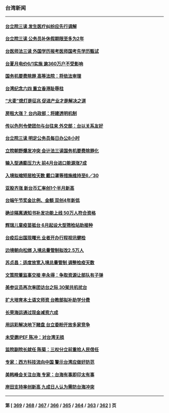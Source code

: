### 台湾新闻
---
#### [台立院三读 发生医疗纠纷应先行调解](../../pages/ncid1349361/n13748729.md) 
#### [台立院三读 公务员补休假期限至多为2年](../../pages/ncid1349361/n13748728.md) 
#### [台医师法三读 外国学历报考医师国考先学历甄试](../../pages/ncid1349361/n13748726.md) 
#### [台夏月电价6/1实施 逾360万户不受影响](../../pages/ncid1349361/n13748724.md) 
#### [国务机要费除罪 高等法院：将依法审理](../../pages/ncid1349361/n13748771.md) 
#### [台湾纪念六四 重立香港耻辱柱](../../pages/ncid1349361/n13748717.md) 
#### [“大麦”熄灯是征兆 促进产业才是解决之道](../../pages/ncid1349361/n13748715.md) 
#### [房租大涨？ 台内政部：将建透明机制](../../pages/ncid1349361/n13748734.md) 
#### [传以色列令使团勿与台往来 外交部：台以关系友好](../../pages/ncid1349361/n13748684.md) 
#### [台立院三读 明定公务员每日办公8小时](../../pages/ncid1349361/n13748685.md) 
#### [立院朝野爆发冲突 会计法三读国务机要费除罪化](../../pages/ncid1349361/n13748679.md) 
#### [输入型通膨压力大 前4月台进口能源涨7成](../../pages/ncid1349361/n13748678.md) 
#### [入境拟缩短居检天数 戴口罩等措施维持至6／30](../../pages/ncid1349361/n13748650.md) 
#### [亚股齐涨 新台币汇率创1个半月新高](../../pages/ncid1349361/n13748642.md) 
#### [台端午节奖金比例、金额 双创4年新低](../../pages/ncid1349361/n13748656.md) 
#### [确诊隔离通知书补发功能上线 50万人符合资格](../../pages/ncid1349361/n13748662.md) 
#### [辉瑞儿童疫苗抵台 6月起设大型筛检站助接种](../../pages/ncid1349361/n13748653.md) 
#### [台疫后出国现曙光 业者开办行程视讯健检](../../pages/ncid1349361/n13748652.md) 
#### [边境朝向松绑 入境总量管制拟改2.5万人](../../pages/ncid1349361/n13748649.md) 
#### [苏贞昌：适度放宽入境总量管制 调整检疫天数](../../pages/ncid1349361/n13748647.md) 
#### [文策院董监事交接 李永得：争取资源让部队有子弹](../../pages/ncid1349361/n13748579.md) 
#### [美参议员再次率团访台之际 30架共机扰台](../../pages/ncid1349361/n13748744.md) 
#### [扩大培育本土语文师资 台教部拟补助学分费](../../pages/ncid1349361/n13748730.md) 
#### [长荣海运通过现金减资六成](../../pages/ncid1349361/n13748760.md) 
#### [用运彩解决地下赌盘 台立委盼开放多家竞争](../../pages/ncid1349361/n13748763.md) 
#### [未受邀IPEF 陈冲：对台湾无损](../../pages/ncid1349361/n13748766.md) 
#### [监院副院长就任 陈菊：三权分立前重拾人民信任](../../pages/ncid1349361/n13748687.md) 
#### [专家：西方科技流向中国 警示台湾应做好防范](../../pages/ncid1349361/n13748557.md) 
#### [美韩峰会关注台海 专家：台海有事即印太有事](../../pages/ncid1349361/n13748506.md) 
#### [岸田支持率创新高 九成日人认为需防台海冲突](../../pages/ncid1349361/n13748493.md) 

---
#### 第 [ [369](./369.md) / [368](./368.md) / [367](./367.md) / [366](./366.md) / [365](./365.md) / [364](./364.md) / [363](./363.md) / [362](./362.md) ] 页
